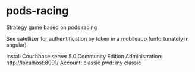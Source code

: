 # pods-racing
Strategy game based on pods racing

See satellizer for authentification by token in a mobileapp (unfortunately in angular)

Install Couchbase server 5.0 Community Edition
Administration: http://localhost:8091/
Account: classic pwd: my classic